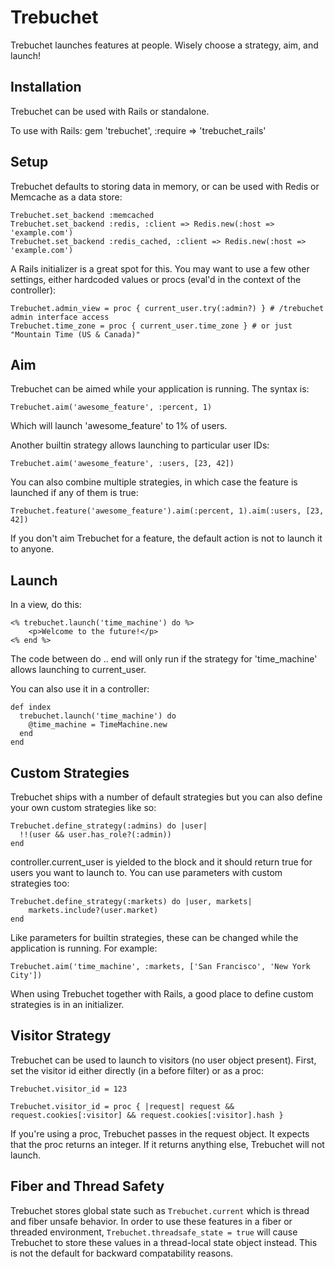 Trebuchet
=========

Trebuchet launches features at people. Wisely choose a strategy, aim, and launch!

Installation
------------


Trebuchet can be used with Rails or standalone.

To use with Rails:
gem 'trebuchet', :require => 'trebuchet_rails'

Setup
-----


Trebuchet defaults to storing data in memory, or can be used with Redis or Memcache as a data store:

    Trebuchet.set_backend :memcached
    Trebuchet.set_backend :redis, :client => Redis.new(:host => 'example.com')
    Trebuchet.set_backend :redis_cached, :client => Redis.new(:host => 'example.com')

A Rails initializer is a great spot for this. You may want to use a few other settings, either hardcoded values or procs (eval'd in the context of the controller):

    Trebuchet.admin_view = proc { current_user.try(:admin?) } # /trebuchet admin interface access
    Trebuchet.time_zone = proc { current_user.time_zone } # or just "Mountain Time (US & Canada)"


Aim
---

Trebuchet can be aimed while your application is running. The syntax is:

    Trebuchet.aim('awesome_feature', :percent, 1)

Which will launch 'awesome_feature' to 1% of users.

Another builtin strategy allows launching to particular user IDs:

    Trebuchet.aim('awesome_feature', :users, [23, 42])

You can also combine multiple strategies, in which case the feature is launched if any of them is true:

    Trebuchet.feature('awesome_feature').aim(:percent, 1).aim(:users, [23, 42])

If you don't aim Trebuchet for a feature, the default action is not to launch it to anyone.


Launch
------

In a view, do this:

    <% trebuchet.launch('time_machine') do %>
        <p>Welcome to the future!</p>
    <% end %>

The code between do .. end will only run if the strategy for 'time_machine' allows launching to current_user.

You can also use it in a controller:

    def index
      trebuchet.launch('time_machine') do
        @time_machine = TimeMachine.new
      end
    end


Custom Strategies
-----------------

Trebuchet ships with a number of default strategies but you can also define your own custom strategies like so:

    Trebuchet.define_strategy(:admins) do |user|
      !!(user && user.has_role?(:admin))
    end

controller.current_user is yielded to the block and it should return true for users you want to launch to.
You can use parameters with custom strategies too:

    Trebuchet.define_strategy(:markets) do |user, markets|
        markets.include?(user.market)
    end

Like parameters for builtin strategies, these can be changed while the application is running. For example:

    Trebuchet.aim('time_machine', :markets, ['San Francisco', 'New York City'])

When using Trebuchet together with Rails, a good place to define custom strategies is in an initializer.


Visitor Strategy
----------------

Trebuchet can be used to launch to visitors (no user object present).
First, set the visitor id either directly (in a before filter) or as a proc:

    Trebuchet.visitor_id = 123

    Trebuchet.visitor_id = proc { |request| request && request.cookies[:visitor] && request.cookies[:visitor].hash }

If you're using a proc, Trebuchet passes in the request object. It expects that the proc returns an integer.
If it returns anything else, Trebuchet will not launch.

Fiber and Thread Safety
-------------

Trebuchet stores global state such as `Trebuchet.current` which is thread and fiber unsafe behavior. In order to use these
features in a fiber or threaded environment, `Trebuchet.threadsafe_state = true` will cause Trebuchet to store these values
in a thread-local state object instead. This is not the default for backward compatability reasons.
